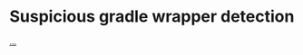 

































# Suspicious gradle wrapper detection<a href="suspicious-wrapper"/>

...
